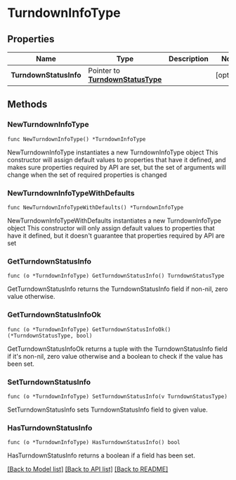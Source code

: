 # TurndownInfoType

## Properties

Name | Type | Description | Notes
------------ | ------------- | ------------- | -------------
**TurndownStatusInfo** | Pointer to [**TurndownStatusType**](TurndownStatusType.md) |  | [optional] 

## Methods

### NewTurndownInfoType

`func NewTurndownInfoType() *TurndownInfoType`

NewTurndownInfoType instantiates a new TurndownInfoType object
This constructor will assign default values to properties that have it defined,
and makes sure properties required by API are set, but the set of arguments
will change when the set of required properties is changed

### NewTurndownInfoTypeWithDefaults

`func NewTurndownInfoTypeWithDefaults() *TurndownInfoType`

NewTurndownInfoTypeWithDefaults instantiates a new TurndownInfoType object
This constructor will only assign default values to properties that have it defined,
but it doesn't guarantee that properties required by API are set

### GetTurndownStatusInfo

`func (o *TurndownInfoType) GetTurndownStatusInfo() TurndownStatusType`

GetTurndownStatusInfo returns the TurndownStatusInfo field if non-nil, zero value otherwise.

### GetTurndownStatusInfoOk

`func (o *TurndownInfoType) GetTurndownStatusInfoOk() (*TurndownStatusType, bool)`

GetTurndownStatusInfoOk returns a tuple with the TurndownStatusInfo field if it's non-nil, zero value otherwise
and a boolean to check if the value has been set.

### SetTurndownStatusInfo

`func (o *TurndownInfoType) SetTurndownStatusInfo(v TurndownStatusType)`

SetTurndownStatusInfo sets TurndownStatusInfo field to given value.

### HasTurndownStatusInfo

`func (o *TurndownInfoType) HasTurndownStatusInfo() bool`

HasTurndownStatusInfo returns a boolean if a field has been set.


[[Back to Model list]](../README.md#documentation-for-models) [[Back to API list]](../README.md#documentation-for-api-endpoints) [[Back to README]](../README.md)



